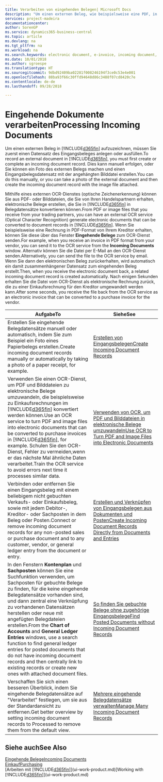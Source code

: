 ```yaml
---
title: Verarbeiten von eingehenden Belegen| Microsoft Docs
description: "Um einen externen Beleg, wie beispielsweise eine PDF, in Business Central aufzuzeichnen, müssen Sie zuerst einen eingehenden Belegdatensatz erstellen oder fertig stellen."
services: project-madeira
documentationcenter: 
author: SorenGP
ms.service: dynamics365-business-central
ms.topic: article
ms.devlang: na
ms.tgt_pltfrm: na
ms.workload: na
ms.search.keywords: electronic document, e-invoice, incoming document, OCR, ecommerce, document exchange, import invoice
ms.date: 10/01/2018
ms.author: sgroespe
ms.translationtype: HT
ms.sourcegitcommit: 9dbd92409ba02281f008246194f3ce0c53e4e001
ms.openlocfilehash: 88ba93f66c30ffd94648d86c3488f07cd8420c7e
ms.contentlocale: de-de
ms.lasthandoff: 09/28/2018

---
```

# <a name="processing-incoming-documents"></a><span data-ttu-id="7e69a-103">Eingehende Dokumente verarbeiten</span><span class="sxs-lookup"><span data-stu-id="7e69a-103">Processing Incoming Documents</span></span>
<span data-ttu-id="7e69a-104">Um einen externen Beleg in [!INCLUDE[d365fin](includes/d365fin_md.md)] aufzuzeichnen, müssen Sie zuerst einen Datensatz des Eingangsbeleges anlegen oder ausfüllen.</span><span class="sxs-lookup"><span data-stu-id="7e69a-104">To record an external document in [!INCLUDE[d365fin](includes/d365fin_md.md)], you must first create or complete an incoming document record.</span></span> <span data-ttu-id="7e69a-105">Dies kann manuell erfolgen, oder Sie können ein Foto des externen Belegs machen und einen Eingangsbelegsdatensatz mit der angehängten Bilddatei erstellen.</span><span class="sxs-lookup"><span data-stu-id="7e69a-105">You can do this manually, or you can take a photo of the external document and then create the incoming document record with the image file attached.</span></span>

<span data-ttu-id="7e69a-106">Mithilfe eines externen OCR-Dienstes (optische Zeichenerkennung) können Sie aus PDF- oder Bilddateien, die Sie von Ihren Handelspartnern erhalten, elektronische Belege erstellen, die Sie in [!INCLUDE[d365fin](includes/d365fin_md.md)] in Belegdatensätze konvertieren können.</span><span class="sxs-lookup"><span data-stu-id="7e69a-106">From PDF or image files that you receive from your trading partners, you can have an external OCR service (Optical Character Recognition) generate electronic documents that can be converted to document records in [!INCLUDE[d365fin](includes/d365fin_md.md)].</span></span> <span data-ttu-id="7e69a-107">Wenn Sie beispielsweise eine Rechnung in PDF-Format von Ihrem Kreditor erhalten, können Sie diese über das Fenster **Eingehende Belege** zum OCR-Dienst senden.</span><span class="sxs-lookup"><span data-stu-id="7e69a-107">For example, when you receive an invoice in PDF format from your vendor, you can send it to the OCR service from the **Incoming Documents** window.</span></span> <span data-ttu-id="7e69a-108">Alternativ können Sie die Datei per E-Mail an den OCR-Dienst senden.</span><span class="sxs-lookup"><span data-stu-id="7e69a-108">Alternatively, you can send the file to the OCR service by email.</span></span> <span data-ttu-id="7e69a-109">Wenn Sie dann den elektronischen Beleg zurückerhalten, wird automatisch ein damit zusammenhängener Datensatz zum eingehenden Beleg erstellt.</span><span class="sxs-lookup"><span data-stu-id="7e69a-109">Then, when you receive the electronic document back, a related incoming document record is created automatically.</span></span> <span data-ttu-id="7e69a-110">Nach einigen Sekunden erhalten Sie die Datei vom OCR-Dienst als elektronische Rechnung zurück, die zu einer Einkaufsrechnung für den Kreditor umgewandelt werden kann.</span><span class="sxs-lookup"><span data-stu-id="7e69a-110">After some seconds, you receive the file back from the OCR service as an electronic invoice that can be converted to a purchase invoice for the vendor.</span></span>

| <span data-ttu-id="7e69a-111">Aufgabe</span><span class="sxs-lookup"><span data-stu-id="7e69a-111">To</span></span> | <span data-ttu-id="7e69a-112">Siehe</span><span class="sxs-lookup"><span data-stu-id="7e69a-112">See</span></span> |
| --- | --- |
| <span data-ttu-id="7e69a-113">Erstellen Sie eingehende Belegdatensätze manuell oder automatisch, indem Sie zum Beispiel ein Foto eines Papierbelegs erstellen.</span><span class="sxs-lookup"><span data-stu-id="7e69a-113">Create incoming document records manually or automatically by taking a photo of a paper receipt, for example.</span></span> |[<span data-ttu-id="7e69a-114">Erstellen von Eingangsbelegen</span><span class="sxs-lookup"><span data-stu-id="7e69a-114">Create Incoming Document Records</span></span>](across-how-create-income-document-records.md) |
| <span data-ttu-id="7e69a-115">Verwenden Sie einen OCR-Dienst, um PDF und Bilddateien zu elektronische Belege umzuwandeln, die beispielsweise zu Einkaufsrechnungen im [!INCLUDE[d365fin](includes/d365fin_md.md)] konvertiert werden können.</span><span class="sxs-lookup"><span data-stu-id="7e69a-115">Use an OCR service to turn PDF and image files into electronic documents that can be converted to purchase invoices in [!INCLUDE[d365fin](includes/d365fin_md.md)], for example.</span></span> <span data-ttu-id="7e69a-116">Schulen Sie den OCR-Dienst, Fehler zu vermeiden,wenn er das nächste Mal ähnliche Daten verarbeitet.</span><span class="sxs-lookup"><span data-stu-id="7e69a-116">Train the OCR service to avoid errors next time it processes similar data.</span></span> |[<span data-ttu-id="7e69a-117">Verwenden von OCR, um PDF und Bilddateien in elektronische Belege umzuwandeln</span><span class="sxs-lookup"><span data-stu-id="7e69a-117">Use OCR to Turn PDF and Image Files into Electronic Documents</span></span>](across-how-use-ocr-pdf-images-files.md) |
| <span data-ttu-id="7e69a-118">Verbinden oder entfernen Sie einen Eingangsbeleg mit einem beliebigem nicht gebuchten Verkaufs- oder Einkaufsbeleg, sowie mit jedem Debitor-, Kreditor- oder Sachposten in dem Beleg oder Posten.</span><span class="sxs-lookup"><span data-stu-id="7e69a-118">Connect or remove incoming document records for any non-posted sales or purchase document and to any customer, vendor, or general ledger entry from the document or entry.</span></span> |[<span data-ttu-id="7e69a-119">Erstellen und Verknüpfen von Eingangsbelegen aus Dokumenten und Posten</span><span class="sxs-lookup"><span data-stu-id="7e69a-119">Create Incoming Document Records Directly from Documents and Entries</span></span>](across-how-connect-disconnect-income-document-records.md) |
| <span data-ttu-id="7e69a-120">In den Fenstern **Kontenplan** und **Sachposten** können Sie eine Suchfunktion verwenden, um Sachposten für gebuchte Belege zu finden, für die keine eingehende Belegdatensätze vorhanden sind, und dann zentral eine Verknüpfung zu vorhandenen Datensätzen herstellen oder neue mit angefügten Belegdateien erstellen.</span><span class="sxs-lookup"><span data-stu-id="7e69a-120">From the **Chart of Accounts** and **General Ledger Entries** windows, use a search function to find general ledger entries for posted documents that do not have incoming document records and then centrally link to existing records or create new ones with attached document files.</span></span> |[<span data-ttu-id="7e69a-121">So finden Sie gebuchte Belege ohne zugehörige Eingangsbelege</span><span class="sxs-lookup"><span data-stu-id="7e69a-121">Find Posted Documents without Incoming Document Records</span></span>](across-how-find-posted-documents-without-income-document-records.md) |
| <span data-ttu-id="7e69a-122">Verschaffen Sie sich einen besseren Überblick, indem Sie eingehende Belegdatensätze auf "Verarbeitet" festlegen, um sie aus der Standardansicht zu entfernen.</span><span class="sxs-lookup"><span data-stu-id="7e69a-122">Get better overview by setting incoming document records to Processed to remove them from the default view.</span></span> |[<span data-ttu-id="7e69a-123">Mehrere eingehende Belegdatensätze verwalten</span><span class="sxs-lookup"><span data-stu-id="7e69a-123">Manage Many Incoming Document Records</span></span>](across-how-manage-many-income-document-records.md) |

## <a name="see-also"></a><span data-ttu-id="7e69a-124">Siehe auch</span><span class="sxs-lookup"><span data-stu-id="7e69a-124">See Also</span></span>
[<span data-ttu-id="7e69a-125">Eingehende Belege</span><span class="sxs-lookup"><span data-stu-id="7e69a-125">Incoming Documents</span></span>](across-income-documents.md)  
[<span data-ttu-id="7e69a-126">Einkauf</span><span class="sxs-lookup"><span data-stu-id="7e69a-126">Purchasing</span></span>](purchasing-manage-purchasing.md)  
<span data-ttu-id="7e69a-127">[Arbeiten mit [!INCLUDE[d365fin](includes/d365fin_md.md)]](ui-work-product.md)</span><span class="sxs-lookup"><span data-stu-id="7e69a-127">[Working with [!INCLUDE[d365fin](includes/d365fin_md.md)]](ui-work-product.md)</span></span>

